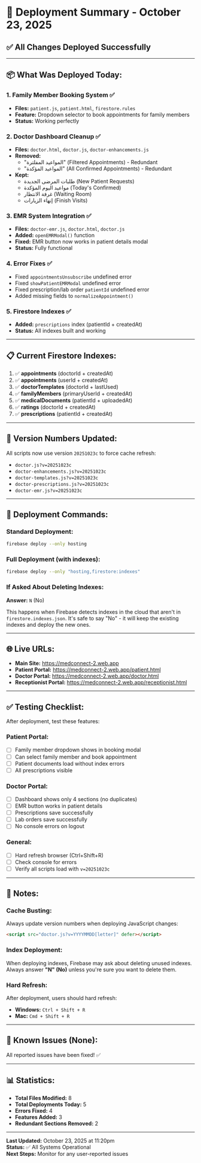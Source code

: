 # 🚀 Deployment Summary - October 23, 2025

## ✅ **All Changes Deployed Successfully**

---

## 📦 **What Was Deployed Today:**

### **1. Family Member Booking System** ✅
- **Files:** `patient.js`, `patient.html`, `firestore.rules`
- **Feature:** Dropdown selector to book appointments for family members
- **Status:** Working perfectly

### **2. Doctor Dashboard Cleanup** ✅
- **Files:** `doctor.html`, `doctor.js`, `doctor-enhancements.js`
- **Removed:**
  - "المواعيد المفلترة" (Filtered Appointments) - Redundant
  - "المواعيد المؤكدة" (All Confirmed Appointments) - Redundant
- **Kept:**
  - طلبات المرضى الجديدة (New Patient Requests)
  - مواعيد اليوم المؤكدة (Today's Confirmed)
  - غرفة الانتظار (Waiting Room)
  - إنهاء الزيارات (Finish Visits)

### **3. EMR System Integration** ✅
- **Files:** `doctor-emr.js`, `doctor.html`, `doctor.js`
- **Added:** `openEMRModal()` function
- **Fixed:** EMR button now works in patient details modal
- **Status:** Fully functional

### **4. Error Fixes** ✅
- Fixed `appointmentsUnsubscribe` undefined error
- Fixed `showPatientEMRModal` undefined error
- Fixed prescription/lab order `patientId` undefined error
- Added missing fields to `normalizeAppointment()`

### **5. Firestore Indexes** ✅
- **Added:** `prescriptions` index (patientId + createdAt)
- **Status:** All indexes built and working

---

## 📋 **Current Firestore Indexes:**

1. ✅ **appointments** (doctorId + createdAt)
2. ✅ **appointments** (userId + createdAt)
3. ✅ **doctorTemplates** (doctorId + lastUsed)
4. ✅ **familyMembers** (primaryUserId + createdAt)
5. ✅ **medicalDocuments** (patientId + uploadedAt)
6. ✅ **ratings** (doctorId + createdAt)
7. ✅ **prescriptions** (patientId + createdAt)

---

## 🔧 **Version Numbers Updated:**

All scripts now use version `20251023c` to force cache refresh:
- `doctor.js?v=20251023c`
- `doctor-enhancements.js?v=20251023c`
- `doctor-templates.js?v=20251023c`
- `doctor-prescriptions.js?v=20251023c`
- `doctor-emr.js?v=20251023c`

---

## 🎯 **Deployment Commands:**

### **Standard Deployment:**
```bash
firebase deploy --only hosting
```

### **Full Deployment (with indexes):**
```bash
firebase deploy --only "hosting,firestore:indexes"
```

### **If Asked About Deleting Indexes:**
**Answer:** `N` (No)

This happens when Firebase detects indexes in the cloud that aren't in `firestore.indexes.json`. It's safe to say "No" - it will keep the existing indexes and deploy the new ones.

---

## 🌐 **Live URLs:**

- **Main Site:** https://medconnect-2.web.app
- **Patient Portal:** https://medconnect-2.web.app/patient.html
- **Doctor Portal:** https://medconnect-2.web.app/doctor.html
- **Receptionist Portal:** https://medconnect-2.web.app/receptionist.html

---

## ✅ **Testing Checklist:**

After deployment, test these features:

### **Patient Portal:**
- [ ] Family member dropdown shows in booking modal
- [ ] Can select family member and book appointment
- [ ] Patient documents load without index errors
- [ ] All prescriptions visible

### **Doctor Portal:**
- [ ] Dashboard shows only 4 sections (no duplicates)
- [ ] EMR button works in patient details
- [ ] Prescriptions save successfully
- [ ] Lab orders save successfully
- [ ] No console errors on logout

### **General:**
- [ ] Hard refresh browser (Ctrl+Shift+R)
- [ ] Check console for errors
- [ ] Verify all scripts load with `v=20251023c`

---

## 📝 **Notes:**

### **Cache Busting:**
Always update version numbers when deploying JavaScript changes:
```html
<script src="doctor.js?v=YYYYMMDD[letter]" defer></script>
```

### **Index Deployment:**
When deploying indexes, Firebase may ask about deleting unused indexes. Always answer **"N" (No)** unless you're sure you want to delete them.

### **Hard Refresh:**
After deployment, users should hard refresh:
- **Windows:** `Ctrl + Shift + R`
- **Mac:** `Cmd + Shift + R`

---

## 🐛 **Known Issues (None):**

All reported issues have been fixed! ✅

---

## 📊 **Statistics:**

- **Total Files Modified:** 8
- **Total Deployments Today:** 5
- **Errors Fixed:** 4
- **Features Added:** 3
- **Redundant Sections Removed:** 2

---

**Last Updated:** October 23, 2025 at 11:20pm  
**Status:** ✅ All Systems Operational  
**Next Steps:** Monitor for any user-reported issues
